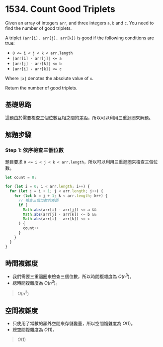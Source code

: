 # 1534. Count Good Triplets

Given an array of integers `arr`, and three integers `a`, `b` and `c`. 
You need to find the number of good triplets.

A triplet `(arr[i], arr[j], arr[k])` is good if the following conditions are true:

* `0 <= i < j < k < arr.length`
* `|arr[i] - arr[j]| <= a`
* `|arr[j] - arr[k]| <= b`
* `|arr[i] - arr[k]| <= c`

Where `|x|` denotes the absolute value of `x`.

Return the number of good triplets.

## 基礎思路

這題由於需要檢查三個位數互相之間的差距，所以可以利用三重迴圈來解題。

## 解題步驟

### Step 1: 依序檢查三個位數

題目要求 `0 <= i < j < k < arr.length`，所以可以利用三重迴圈來檢查三個位數。

```typescript
let count = 0;

for (let i = 0; i < arr.length; i++) {
  for (let j = i + 1; j < arr.length; j++) {
    for (let k = j + 1; k < arr.length; k++) {
      // 檢查三個位數的差距
      if (
        Math.abs(arr[i] - arr[j]) <= a &&
        Math.abs(arr[j] - arr[k]) <= b &&
        Math.abs(arr[i] - arr[k]) <= c
      ) {
        count++
      }
    }
  }
}
```

## 時間複雜度

- 我們需要三重迴圈來檢查三個位數，所以時間複雜度為 $O(n^3)$。
- 總時間複雜度為 $O(n^3)$。

> $O(n^3)$

## 空間複雜度

- 只使用了常數的額外空間來存儲變量，所以空間複雜度為 $O(1)$。
- 總空間複雜度為 $O(1)$。

> $O(1)$
